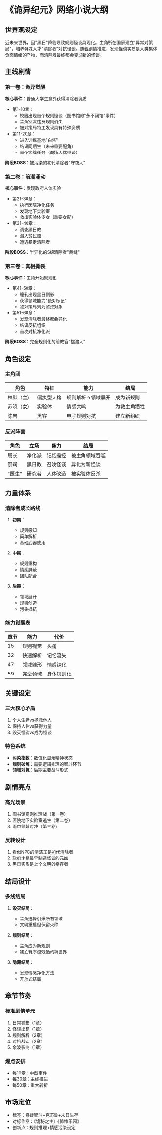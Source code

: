 # 《诡异纪元》网络小说大纲

## 世界观设定
近未来世界，因"黑日"降临导致规则怪谈具现化。主角所在国家建立"异常对策局"，培养特殊人才"清除者"对抗怪谈。随着剧情推进，发现怪谈实质是人类集体负面情绪的产物，而清除者最终都会变成新的怪谈。

## 主线剧情

### 第一卷：诡异觉醒
**核心事件**：普通大学生意外获得清除者资质
- 第1-10章：
  - 校园出现首个规则怪谈（图书馆的"永不闭馆"事件）
  - 主角室友违反规则消失
  - 被对策局特工发现具有特殊资质
- 第11-20章：
  - 进入训练基地"白塔"
  - 结识同期生（未来重要配角）
  - 首个实战任务（商场人偶怪谈）

**阶段BOSS**：被污染的初代清除者"守夜人"

### 第二卷：暗潮涌动
**核心事件**：发现政府人体实验
- 第21-30章：
  - 执行医院净化任务
  - 发现地下实验室
  - 救出实验体少女（重要女配）
- 第31-40章：
  - 调查黑日教
  - 潜入贫民窟
  - 遭遇暴走清除者

**阶段BOSS**：半异化的S级清除者"裁缝"

### 第三卷：真相撕裂
**核心事件**：主角开始规则化
- 第41-50章：
  - 瞳孔出现黑日倒影
  - 获得领域能力"绝对标记"
  - 被对策局列为监控对象
- 第51-60章：
  - 发现清除者最终都会异化
  - 结识反抗组织
  - 首次对抗净化派

**阶段BOSS**：完全规则化的前教官"摆渡人"

## 角色设定

### 主角团
| 角色 | 特征 | 能力 | 结局 |
|------|------|------|------|
| 林默（主） | 偏执型人格 | 规则解析→领域展开 | 成为新规则 |
| 苏晓（女） | 实验体 | 情感共鸣 | 为救主角牺牲 |
| 陈岩 | 黑客 | 电子规则对抗 | 建立新组织 |

### 反派阵营
| 角色 | 立场 | 能力 | 结局 |
|------|------|------|------|
| 局长 | 净化派 | 记忆操控 | 被主角领域吞噬 |
| 祭司 | 黑日教 | 召唤怪谈 | 异化为新怪谈 |
| "医生" | 研究者 | 人体改造 | 被实验体反杀 |

## 力量体系

### 清除者成长路线
1. **初期**：
   - 规则感知
   - 简单解析
   - 基础武器使用

2. **中期**：
   - 规则重构
   - 情感屏蔽
   - 团队配合

3. **后期**：
   - 领域展开
   - 规则创造
   - 污染抵抗

### 能力觉醒表
| 章节 | 能力 | 代价 |
|------|------|------|
| 15 | 规则视觉 | 头痛 |
| 32 | 快速解析 | 记忆流失 |
| 47 | 领域雏形 | 情感钝化 |
| 59 | 完全领域 | 身体规则化 |

## 关键设定

### 三大核心矛盾
1. 个人生存vs拯救他人
2. 保持人性vs获得力量
3. 毁灭怪谈vs成为怪谈

### 特色系统
- **污染指数**：数值化显示精神状态
- **规则破解**：需要逻辑推理的智斗环节
- **领域对抗**：后期主要战斗形式

## 剧情亮点

### 高光场景
1. 图书馆规则推理战（第一卷）
2. 医院地下实验室逃生（第二卷）
3. 雨中领域对决（第三卷）

### 反转设计
1. 看似NPC的清洁工是初代清除者
2. 政府才是最早制造怪谈的元凶
3. 黑日实质是上个文明的幸存者

## 结局设计

### 多线结局
1. **毁灭结局**：
   - 主角选择引爆所有领域
   - 文明重启但保留火种

2. **规则结局**：
   - 主角成为新规则
   - 建立有序但残酷的新世界

3. **隐藏结局**：
   - 发现情感净化方法
   - 开放式结局

## 章节节奏

### 标准剧情单元
1. 日常铺垫（1章）
2. 怪谈出现（1章）
3. 规则解析（2章）
4. 对抗战斗（2章）
5. 余波影响（1章）

### 爆点安排
- 每10章：中型事件
- 每30章：主线推进
- 每50章：重大转折

## 市场定位
- 标签：悬疑智斗+克苏鲁+末日生存
- 对标作品：《诡秘之主》《惊悚乐园》
- 创新点：规则推理+情感污染设定